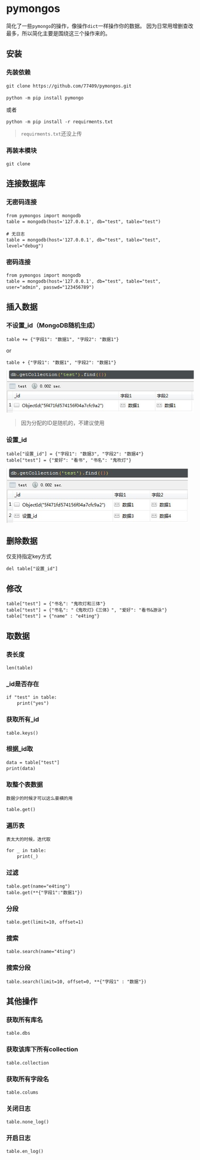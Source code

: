 # pymongos
简化了一些`pymongo`的操作，像操作`dict`一样操作你的数据。
因为日常用增删查改最多，所以简化主要是围绕这三个操作来的。

## 安装
### 先装依赖
```
git clone https://github.com/77409/pymongos.git

python -m pip install pymongo
```
或者
```
python -m pip install -r requirments.txt
```
> `requirments.txt`还没上传

### 再装本模块
```
git clone 
```

## 连接数据库

### 无密码连接
```
from pymongos import mongodb
table = mongodb(host='127.0.0.1', db="test", table="test")

# 无日志
table = mongodb(host='127.0.0.1', db="test", table="test", level="debug")
```

### 密码连接
```
from pymongos import mongodb
table = mongodb(host='127.0.0.1', db="test", table="test", user="admin", passwd="123456789")
```

## 插入数据
### 不设置_id（MongoDB随机生成）

```
table += {"字段1": "数据1", "字段2": "数据1"}
```
or
```
table + {"字段1": "数据1", "字段2": "数据1"}
```
![](https://raw.githubusercontent.com/77409/e4ting/master/插入-随机ID.jpg)

> 因为分配的ID是随机的，不建议使用

### 设置_id
```
table["设置_id"] = {"字段1": "数据3", "字段2": "数据4"}
table["test"] = {"爱好": "看书", "书名": "鬼吹灯"}
```
![图片传不上来了](https://raw.githubusercontent.com/77409/e4ting/master/插入指定ID.jpg)

## 删除数据
仅支持指定key方式
```
del table["设置_id"]
```

## 修改
```
table["test"] = {"书名": "鬼吹灯和三体"}
table["test"] = {"书名": "《鬼吹灯》《三体》", "爱好": "看书&游泳"}
table["test"] = {"name" : "e4ting"}
```

## 取数据
### 表长度
```
len(table)
```

### _id是否存在
```
if "test" in table:
    print("yes")
```

### 获取所有_id
```
table.keys()
```


### 根据_id取
```
data = table["test"]
print(data)
```

### 取整个表数据
    数据少的时候才可以这么豪横的用
```
table.get()
```

### 遍历表
    表太大的时候，迭代取
```
for _ in table:
    print(_)
```

### 过滤
```
table.get(name="e4ting")
table.get(**{"字段1":"数据1"})
```

### 分段
```
table.get(limit=10, offset=1)
```

### 搜索
```
table.search(name="4ting")
```
### 搜索分段
```
table.search(limit=10, offset=0, **{"字段1" : "数据"})
```

## 其他操作
### 获取所有库名
```
table.dbs
```

### 获取该库下所有collection
```
table.collection
```

### 获取所有字段名
```
table.colums
```

### 关闭日志
```
table.none_log()
```

### 开启日志
```
table.en_log()
```




